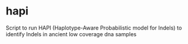 # hapi
Script to run HAPI (Haplotype-Aware Probabilistic model for Indels) to identify Indels in ancient low coverage dna samples
